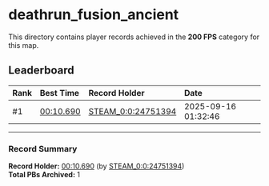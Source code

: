 # deathrun_fusion_ancient

This directory contains player records achieved in the **200 FPS** category for this map.

## Leaderboard

| Rank | Best Time | Record Holder | Date                |
| :--- | :-------- | :------------ | :------------------ |
| #1   | [00:10.690](./00010690_STEAM_0_0_24751394_20250916-013246.zip) | [STEAM_0:0:24751394](https://speedrun16.com/profile/STEAM_0:0:24751394)   | 2025-09-16 01:32:46 |

---

### Record Summary
**Record Holder:** [00:10.690](./00010690_STEAM_0_0_24751394_20250916-013246.zip) (by [STEAM_0:0:24751394](https://speedrun16.com/profile/STEAM_0:0:24751394))  
**Total PBs Archived:** 1